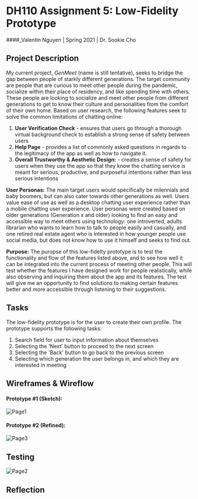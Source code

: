 # DH110 Assignment 5: Low-Fidelity Prototype
####_Valentin Nguyen | Spring 2021 | Dr. Sookie Cho

## Project Description

My current project, _GenMeet_ (name is still tentative), seeks to bridge the gap between people of starkly different generations. The target community are people that are curious to meet other people during the pandemic, socialize within their place of residency, and like spending time with others. These people are looking to socialize and meet other people from different generations to get to know their culture and personalities from the comfort of their own home. Based on user research, the following features seek to solve the common limitations of chatting online:

1. **User Verification Check** - ensures that users go through a thorough virtual background check to establish a strong sense of safety between users
2. **Help Page** - provides a list of commonly asked questions in regards to the legitimacy of the app as well as how to navigate it.
3. **Overall Trustworthy & Aesthetic Design:** - creates a sense of safety for users when they use the app so that they know the chatting service is meant for serious, productive, and purposeful intentions rather than less serious intentions

**User Personas:** The main target users would specifically be milennials and baby boomers, but can also cater towards other generations as well. Users value ease of use as well as a desktop chatting user experience rather than a mobile chatting user experience. User personas were created based on older generations (Generation x and older) looking to find an easy and accessible way to meet others using technology: one introverted, adults librarian who wants to learn how to talk to people easily and casually, and one retired real estate agent who is interested in how younger people use social media, but does not know how to use it himself and seeks to find out.

**Purpose:** The puropse of this low-fidelty prototype is to test the functionality and flow of the features listed above, and to see how well it can be integrated into the current process of meeting other people. This will test whether the features I have designed work for people realistically, while also observing and inquiring them about the app and its features. The test will give me an opportunity to find solutions to making certain features better and more accessible through listening to their suggestions.

## Tasks

The low-fidelity prototype is for the user to create their own profile. The prototype supports the following tasks:
1. Search field for user to input information about themselves
2. Selecting the 'Next' button to proceed to the next screen
3. Selecting the 'Back' button to go back to the previous screen
4. Selecting which generation the user belongs in, and which they are interested in meeting

## Wireframes & Wireflow

#### Prototype #1 (Sketch):

![Page1](https://user-images.githubusercontent.com/81778205/117117291-3d22bc00-ad44-11eb-8a43-59e41a9474c9.png)

#### Prototype #2 (Refined):

![Page3](https://user-images.githubusercontent.com/81778205/117117463-6a6f6a00-ad44-11eb-9f70-360f8f4f036d.png)

## Testing

![Page2](https://user-images.githubusercontent.com/81778205/117117341-4ad84180-ad44-11eb-8f14-e06724119854.png)

## Reflection
